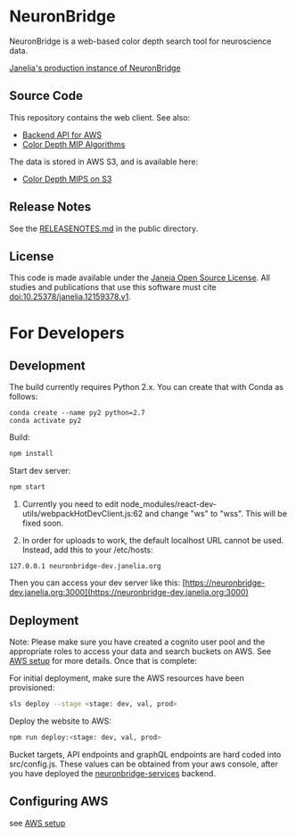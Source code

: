 # NeuronBridge

NeuronBridge is a web-based color depth search tool for neuroscience data.

[Janelia's production instance of NeuronBridge](https://neuronbridge.janelia.org/)

## Source Code

This repository contains the web client. See also:
* [Backend API for AWS](https://github.com/JaneliaSciComp/neuronbridge-services)
* [Color Depth MIP Algorithms](https://github.com/JaneliaSciComp/colormipsearch)

The data is stored in AWS S3, and is available here:
* [Color Depth MIPS on S3](https://open.quiltdata.com/b/janelia-flylight-color-depth)

## Release Notes

See the [RELEASENOTES.md](public/RELEASENOTES.md) in the public directory.

## License

This code is made available under the [Janeia Open Source License](LICENSE.md). All studies and publications that use this software must cite [doi:10.25378/janelia.12159378.v1](https://doi.org/10.25378/janelia.12159378.v1).

# For Developers

## Development

The build currently requires Python 2.x. You can create that with Conda as follows:
```
conda create --name py2 python=2.7
conda activate py2
```

Build:
```bash
npm install
```

Start dev server:
```bash
npm start
```

1. Currently you need to edit node_modules/react-dev-utils/webpackHotDevClient.js:62 and change "ws" to "wss". This will be fixed soon.

2. In order for uploads to work, the default localhost URL cannot be used. Instead, add this to your /etc/hosts:
```
127.0.0.1 neuronbridge-dev.janelia.org
```
Then you can access your dev server like this: [https://neuronbridge-dev.janelia.org:3000](https://neuronbridge-dev.janelia.org:3000)

## Deployment

Note: Please make sure you have created a cognito user pool and the appropriate roles to access your data and search buckets on AWS. See [AWS setup](README_AWS.md) for more details. Once that is complete:

For initial deployment, make sure the AWS resources have been provisioned:
```bash
sls deploy --stage <stage: dev, val, prod>
```

Deploy the website to AWS:
```bash
npm run deploy:<stage: dev, val, prod>
```
Bucket targets, API endpoints and graphQL endpoints are hard coded into src/config.js. These values can be obtained from your aws console, after you have deployed the [neuronbridge-services](https://github.com/JaneliaSciComp/neuronbridge-services) backend.

## Configuring AWS

see [AWS setup](README_AWS.md)
